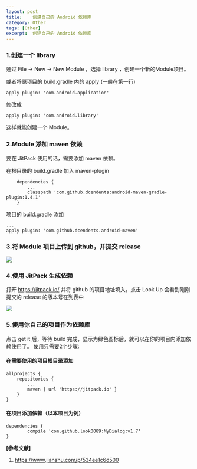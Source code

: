 ```yaml
---
layout: post
title:    创建自己的 Android 依赖库  
category: Other
tags: [Other]
excerpt:  创建自己的 Android 依赖库
---
```

### 1.创建一个 library ###

通过 File -> New -> New Module ，选择 library ，创建一个新的Module项目。

或者将原项目的 build.gradle 内的 apply (一般在第一行)

	apply plugin: 'com.android.application'

修改成

	apply plugin: 'com.android.library'

这样就能创建一个 Module。

### 2.Module 添加 maven 依赖 ###

要在 JitPack 使用的话，需要添加 maven 依赖。

在根目录的 build.gradle 加入 maven-plugin


		dependencies {
	        ...
	        classpath 'com.github.dcendents:android-maven-gradle-plugin:1.4.1'
	    }


项目的 build.gradle 添加

	...
	apply plugin: 'com.github.dcendents.android-maven'

### 3.将 Module 项目上传到 github，并提交 release ###

![](http://www.nangongyibin.com/assets/images/Android/Other/29.png)

### 4.使用 JitPack 生成依赖 ###
打开 https://jitpack.io/ 并将 github 的项目地址填入，点击 Look Up
会看到刚刚提交的 release 的版本号在列表中

![](http://www.nangongyibin.com/assets/images/Android/Other/30.png)

### 5.使用你自己的项目作为依赖库 ###
点击 get it 后，等待 build 完成，显示为绿色图标后，就可以在你的项目内添加依赖使用了。
使用只需要2个步骤:

#### 在需要使用的项目根目录添加 ####

	allprojects {
		repositories {
			...
			maven { url 'https://jitpack.io' }
		}
	}


#### 在项目添加依赖（以本项目为例） ####

    dependencies {
            compile 'com.github.look0089:MyDialog:v1.7'
    }

**[参考文献]**

1. <https://www.jianshu.com/p/534ee1c6d500>





